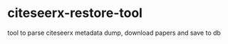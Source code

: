 citeseerx-restore-tool
======================

tool to parse citeseerx metadata dump, download papers and save to db
